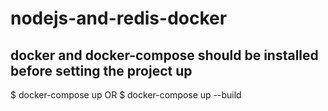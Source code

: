 # nodejs-and-redis-docker


## docker and docker-compose should be installed before setting the project up
$ docker-compose up
OR
$ docker-compose up --build
